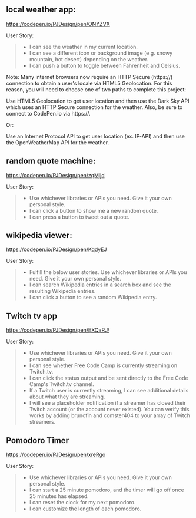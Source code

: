 



## local weather app:

https://codepen.io/PJDesign/pen/ONYZVX

User Story: 

>* I can see the weather in my current location.
>* I can see a different icon or background image (e.g. snowy mountain, hot desert) depending on the weather.
>* I can push a button to toggle between Fahrenheit and Celsius.

Note: Many internet browsers now require an HTTP Secure (https://) connection to obtain a user's locale via HTML5 Geolocation. For this reason, you will need to choose one of two paths to complete this project:

Use HTML5 Geolocation to get user location and then use the Dark Sky API which uses an HTTP Secure connection for the weather. Also, be sure to connect to CodePen.io via https://.

Or:

Use an Internet Protocol API to get user location (ex. IP-API) and then use the OpenWeatherMap API for the weather.



## random quote machine:


https://codepen.io/PJDesign/pen/zqMjjd

User Story:

>* Use whichever libraries or APIs you need. Give it your own personal style.
>* I can click a button to show me a new random quote.
>* I can press a button to tweet out a quote.


## wikipedia viewer:

https://codepen.io/PJDesign/pen/KqdyEJ

User Story:

>* Fulfill the below user stories. Use whichever libraries or APIs you need. Give it your own personal style.
>* I can search Wikipedia entries in a search box and see the resulting Wikipedia entries.
>* I can click a button to see a random Wikipedia entry.



## Twitch tv app

https://codepen.io/PJDesign/pen/EXQaRJ/

User Story:

>* Use whichever libraries or APIs you need. Give it your own personal style.
>* I can see whether Free Code Camp is currently streaming on Twitch.tv.
>* I can click the status output and be sent directly to the Free Code Camp's Twitch.tv channel.
>* If a Twitch user is currently streaming, I can see additional details about what they are streaming.
>* I will see a placeholder notification if a streamer has closed their Twitch account (or the account never existed). You can verify      this works by adding brunofin and comster404 to your array of Twitch streamers.



## Pomodoro Timer

https://codepen.io/PJDesign/pen/xreRgo

User Story:

>*  Use whichever libraries or APIs you need. Give it your own personal style.
>*  I can start a 25 minute pomodoro, and the timer will go off once 25 minutes has elapsed.
>*  I can reset the clock for my next pomodoro.
>*  I can customize the length of each pomodoro.


